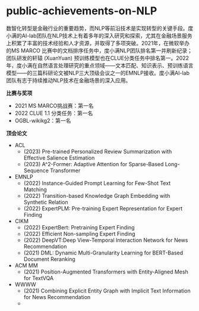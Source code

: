 # public-achievements-on-NLP    
数智化转型是金融行业的重要趋势，而NLP等前沿技术是实现转型的关键手段。度小满的AI-lab团队在NLP技术上有着多年的深入研究和探索，尤其在金融场景服务上积累了丰富的技术经验和人才资源，并取得了多项突破。2021年，在微软举办的MS MARCO 比赛中的文档排序任务中，度小满NLP团队排名第一并刷新纪录；团队研发的轩辕 (XuanYuan) 预训练模型也在CLUE分类任务中排名第一。2022年，度小满在自然语言处理研究的重点领域——文本匹配、知识表示、预训练语言模型——的三篇科研论文被NLP三大顶级会议之一的EMNLP接收。度小满AI-lab团队有志于持续推动NLP技术在金融场景的深入应用。    

**比赛与奖项**     
* 2021 MS MARCO挑战赛：第一名
* 2022 CLUE 1.1 分类任务：第一名
* OGBL-wikikg2：第一名


**顶会论文**   
* ACL
  * (2023) Pre-trained Personalized Review Summarization with  Effective Salience Estimation
  * (2023) A^2-Former: Adaptive Attention for Sparse-Based Long-Sequence Transformer
* EMNLP
  * (2022) Instance-Guided Prompt Learning for Few-Shot Text Matching
  * (2022) Transition-based Knowledge Graph Embedding with Synthetic Relation
  * (2022) ExpertPLM: Pre-training Expert Representation for Expert Finding 
* CIKM    
  * (2022) ExpertBert: Pretraining Expert Finding
  * (2022) Efficient Non-sampling Expert Finding
  * (2022) DeepVT:Deep View-Temporal Interaction Network for News Recommendation
  * (2021) DML: Dynamic Multi-Granularity Learning for BERT-Based Document Reranking
* ACM MM
  * (2021) Position-Augmented Transformers with Entity-Aligned Mesh for TextVQA
* WWWW   
  * (2021) Combining Explicit Entity Graph with Implicit Text Information for News Recommendation
  * 
